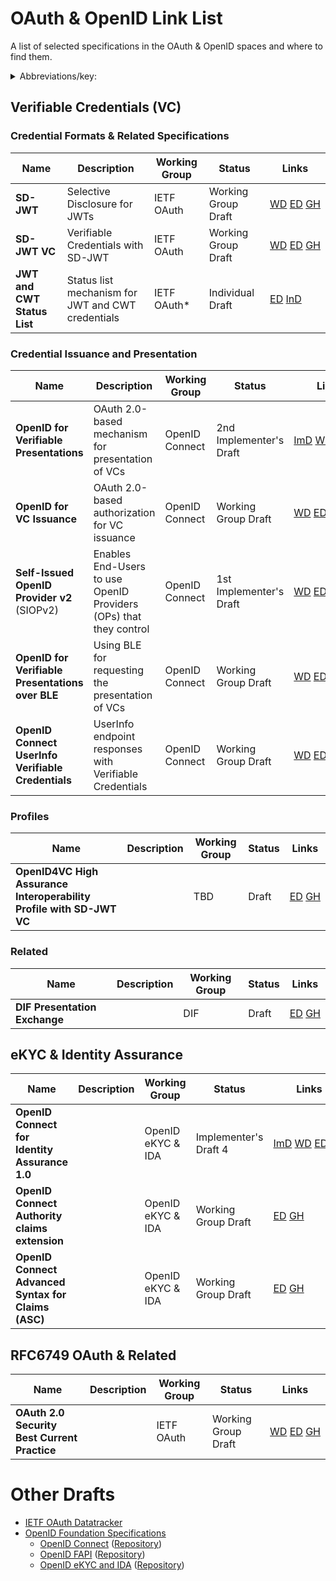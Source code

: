 # OAuth & OpenID Link List

A list of selected specifications in the OAuth &amp; OpenID spaces and where to find them.

<details>
<summary>Abbreviations/key:</summary>

- **ImD**: Implementer's Draft (OIDF, provides IPR protection to the Implementers)
- **WG**: Working Group Draft
- **InD**: Individual Draft
- **ED**: Editor's Copy (version that reflects the most recent changes since the last WG draft)
- **GH**: GitHub

*&nbsp;marks a status that is not yet official, under discussion, or proposed.
</details>

## Verifiable Credentials (VC)

### Credential Formats & Related Specifications


| **Name**                    | **Description**                                   | **Working Group** | **Status**          | **Links**                                                                                                                                                                                                                                                                             |
| --------------------------- | ------------------------------------------------- | ----------------- | ------------------- | ------------------------------------------------------------------------------------------------------------------------------------------------------------------------------------------------------------------------------------------------------------------------------------- |
| **SD-JWT**                  | Selective Disclosure for JWTs                     | IETF OAuth        | Working Group Draft | [WD](https://www.ietf.org/archive/id/draft-ietf-oauth-selective-disclosure-jwt-05.html)&nbsp;[ED](https://oauth-wg.github.io/oauth-selective-disclosure-jwt/#go.draft-ietf-oauth-selective-disclosure-jwt.html)&nbsp;[GH](https://github.com/oauth-wg/oauth-selective-disclosure-jwt) |
| **SD-JWT VC**               | Verifiable Credentials with SD-JWT                | IETF OAuth        | Working Group Draft | [WD](https://datatracker.ietf.org/doc/html/draft-terbu-oauth-sd-jwt-vc)&nbsp;[ED](https://vcstuff.github.io/draft-terbu-sd-jwt-vc/#go.draft-terbu-sd-jwt-vc.html)&nbsp;[GH](https://github.com/vcstuff/draft-terbu-sd-jwt-vc)                                                         |
| **JWT and CWT Status List** | Status list mechanism for JWT and CWT credentials | IETF OAuth*       | Individual Draft    | [ED](https://vcstuff.github.io/draft-looker-oauth-jwt-cwt-status-list/#go.draft-looker-oauth-jwt-cwt-status-list.html)&nbsp;[InD](https://datatracker.ietf.org/doc/html/draft-looker-oauth-jwt-cwt-status-list)                                                                       |

### Credential Issuance and Presentation

| **Name**                                           | **Description**                                                   | **Working Group** | **Status**              | **Links**                                                                                                                                                                                                                                                                                                           |
| -------------------------------------------------- | ----------------------------------------------------------------- | ----------------- | ----------------------- | ------------------------------------------------------------------------------------------------------------------------------------------------------------------------------------------------------------------------------------------------------------------------------------------------------------------- |
| **OpenID for Verifiable Presentations**            | OAuth 2.0-based mechanism for presentation of VCs                 | OpenID Connect    | 2nd Implementer's Draft | [ImD](https://openid.net/specs/openid-4-verifiable-presentations-1_0-ID2.html)&nbsp;[WD](https://openid.net/specs/openid-4-verifiable-presentations-1_0.html)&nbsp;[ED](https://openid.bitbucket.io/connect/openid-4-verifiable-presentations-1_0.html)&nbsp;[GH](https://bitbucket.org/openid/connect/src/master/) |
| **OpenID for VC Issuance**                         | OAuth 2.0-based authorization for VC issuance                     | OpenID Connect    | Working Group Draft     | [WD](https://openid.net/specs/openid-4-verifiable-credential-issuance-1_0.html)&nbsp;[ED](https://openid.bitbucket.io/connect/openid-4-verifiable-credential-issuance-1_0.html)&nbsp;[GH](https://bitbucket.org/openid/connect/src/master/)                                                                         |
| **Self-Issued OpenID Provider v2** (SIOPv2)        | Enables End-Users to use OpenID Providers (OPs) that they control | OpenID Connect    | 1st Implementer's Draft | [WD](https://openid.net/specs/openid-connect-self-issued-v2-1_0.html)&nbsp;[ED](https://openid.bitbucket.io/connect/openid-connect-self-issued-v2-1_0.html)&nbsp;[GH](https://bitbucket.org/openid/connect/src/master/)                                                                                           |
| **OpenID for Verifiable Presentations over BLE**   | Using BLE for requesting the presentation of VCs                  | OpenID Connect    | Working Group Draft     | [WD](https://openid.net/specs/openid-4-verifiable-presentations-over-ble-1_0.html)&nbsp;[ED](https://openid.bitbucket.io/connect/openid-4-verifiable-presentations-over-ble-1_0.html)&nbsp;[GH](https://bitbucket.org/openid/connect/src/master/)                                                                   |
| **OpenID Connect UserInfo Verifiable Credentials** | UserInfo endpoint responses with Verifiable Credentials           | OpenID Connect    | Working Group Draft     | [WD](https://openid.net/specs/openid-connect-userinfo-vc-1_0-00.html)&nbsp;[ED](https://openid.bitbucket.io/connect/openid-connect-userinfo-vc-1_0.html)&nbsp;[GH](https://bitbucket.org/openid/connect/src/master/)                                                                                                |

### Profiles

| **Name**                                                             | **Description** | **Working Group** | **Status** | **Links**                                                                                                                                        |
| -------------------------------------------------------------------- | --------------- | ----------------- | ---------- | ------------------------------------------------------------------------------------------------------------------------------------------------ |
| **OpenID4VC High Assurance Interoperability Profile with SD-JWT VC** |                 | TBD               | Draft      | [ED](https://vcstuff.github.io/oid4vc-haip-sd-jwt-vc/#go.oid4vc-haip-sd-jwt-vc.html)&nbsp;[GH](https://github.com/vcstuff/oid4vc-haip-sd-jwt-vc) |

### Related

<!-- markdown-link-check-disable -->
| **Name**                      | **Description** | **Working Group** | **Status** | **Links**                                                                                                                           |
| ----------------------------- | --------------- | ----------------- | ---------- | ----------------------------------------------------------------------------------------------------------------------------------- |
| **DIF Presentation Exchange** |                 | DIF               | Draft      | [ED](https://identity.foundation/presentation-exchange/)&nbsp;[GH](https://github.com/decentralized-identity/presentation-exchange) |
<!-- markdown-link-check-enable -->

## eKYC & Identity Assurance

| **Name**                                      | **Description** | **Working Group** | **Status**            | **Links**                                                                                                                                                                                                                                                                                                       |
| --------------------------------------------- | --------------- | ----------------- | --------------------- | --------------------------------------------------------------------------------------------------------------------------------------------------------------------------------------------------------------------------------------------------------------------------------------------------------------- |
| **OpenID Connect for Identity Assurance 1.0** |                 | OpenID eKYC & IDA | Implementer's Draft 4 | [ImD](https://openid.net/specs/openid-connect-4-identity-assurance-1_0-ID4.html)&nbsp;[WD](https://openid.net/specs/openid-connect-4-identity-assurance-1_0.html)&nbsp;[ED](https://openid.net/specs/openid-connect-4-identity-assurance-1_0.html)&nbsp;[GH](https://bitbucket.org/openid/ekyc-ida/src/master/) |
| **OpenID Connect Authority claims extension** |                 | OpenID eKYC & IDA | Working Group Draft   | [ED](https://openid.bitbucket.io/ekyc/openid-authority.html)&nbsp;[GH](https://bitbucket.org/openid/ekyc-ida/src/master/)                                                                                                                                                                                       |
| **OpenID Connect Advanced Syntax for Claims (ASC)** |                | OpenID eKYC & IDA | Working Group Draft   | [ED](https://openid.bitbucket.io/ekyc/openid-connect-advanced-syntax-for-claims.html)&nbsp;[GH](https://bitbucket.org/openid/ekyc-ida/src/master/)                                                                                                                                                                                       |

## RFC6749 OAuth & Related

| **Name**                                                                 | **Description** | **Working Group** | **Status**          | **Links**                                                                                                                                                                                                                                                                                                                                                       |
| ------------------------------------------------------------------------ | --------------- | ----------------- | ------------------- | ---------------------------------------------------------------------------------------------------------------------------------------------------------------------------------------------------------------------------------------------------------------------------------------------------------------------------------------------------------------- |
| **OAuth 2.0 Security Best Current Practice**                            |                 | IETF OAuth        | Working Group Draft | [WD](https://datatracker.ietf.org/doc/html/draft-ietf-oauth-security-topics)&nbsp;[ED](https://oauthstuff.github.io/draft-ietf-oauth-security-topics/draft-ietf-oauth-security-topics.html)&nbsp;[GH](https://github.com/oauthstuff/draft-ietf-oauth-security-topics) |


# Other Drafts

* [IETF OAuth Datatracker](https://datatracker.ietf.org/wg/oauth/documents/)
* [OpenID Foundation Specifications](https://openid.net/developers/specs/)
  * [OpenID Connect](https://openid.net/wg/connect/specifications/) ([Repository](https://bitbucket.org/openid/connect/overview))
  * [OpenID FAPI](https://openid.net/wg/fapi/specifications/) ([Repository](https://bitbucket.org/openid/fapi/))
  * [OpenID eKYC and IDA](https://openid.net/wg/ekyc-ida/specifications/) ([Repository](https://bitbucket.org/openid/ekyc-ida/))
